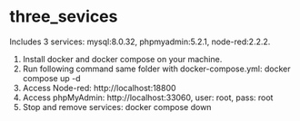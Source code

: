 # three_sevices
Includes 3 services: mysql:8.0.32, phpmyadmin:5.2.1, node-red:2.2.2.

1. Install docker and docker compose on your machine.
2. Run following command same folder with docker-compose.yml:
docker compose up -d 
3. Access Node-red:
	http://localhost:18800
4. Access phpMyAdmin:
	http://localhost:33060, user: root, pass: root
5. Stop and remove services: 
docker compose down